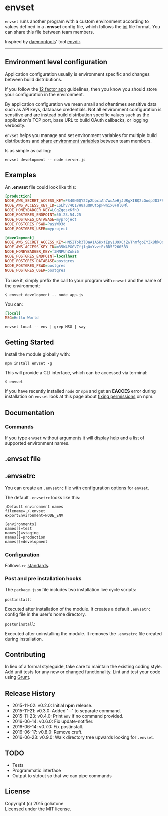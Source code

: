 # envset

`envset` runs another program with a custom environment according to values defined in a **.envset** config file, which follows the [ini][ini] file format. You can share this file between team members.

Inspired by [daemontools][dtools]' tool [envdir][envdir].

---

## Environment level configuration
Application configuration usually is environment specific and changes between build distributions.

If you follow the [12 factor app][12factor] guidelines, then you know you should store your configuration in the environment.

By application configuration we mean small and oftentimes sensitive data such as API keys, database credentials. Not all environment configuration is sensitive and are instead build distribution specific values such as the application's TCP port, base URL to build OAuth callbacks, or logging verbosity.

`envset` helps you manage and set environment variables for multiple build distributions and [share environment variables][vcn] between team members.

Is as simple as calling:

```
envset development -- node server.js
```

## Examples

An **.envset** file could look like this:

```ini
[production]
NODE_AWS_SECRET_ACCESS_KEY=FS40N0QY22p2bpciAh7wuAeHjJURgXIBQ2cGodpJD3FRjw2EyYGjyXpi73Ld8zWO
NODE_AWS_ACCESS_KEY_ID=LSLhv74Q1vH8auQKUt5pFwnix0FUl0Ml
NODE_HONEYBADGER_KEY=LCgZgqsxKfhO
NODE_POSTGRES_ENDPOINT=50.23.54.25
NODE_POSTGRES_DATABASE=myproject
NODE_POSTGRES_PSWD=Pa$sW03d
NODE_POSTGRES_USER=myproject

[development]
NODE_AWS_SECRET_ACCESS_KEY=HN5ITok3lDaA1ASHxtEpy1U9XCjZwThmfgoIYZk8bkOqc5yk6sT7AWd3ooNeRFV9
NODE_AWS_ACCESS_KEY_ID=m35W4PGGVZfj1gOxYvztFxBD5F2605B3
NODE_HONEYBADGER_KEY=f3MNPUhZoki6
NODE_POSTGRES_ENDPOINT=localhost
NODE_POSTGRES_DATABASE=postgres
NODE_POSTGRES_PSWD=postgres
NODE_POSTGRES_USER=postgres
```


To use it, simply prefix the call to your program with `envset` and the name of the environment:

```
$ envset development -- node app.js
```

You can:

```ini
[local]
MSG=Hello World
```

```
envset local -- env | grep MSG | say
```

## Getting Started

Install the module globally with:

```
npm install envset -g
```
This will provide a CLI interface, which can be accessed via terminal:

```
$ envset
```

If you have recently installed `node` or `npm` and get an **EACCES** error during installation on `envset` look at this page about [fixing permissions][npm-fix-perm] on npm.


## Documentation

### Commands
If you type `envset` without arguments it will display help and a list of supported environment names.

## .envset file


## .envsetrc
You can create an `.envsetrc` file with configuration options for `envset`.

The default `.envsetrc` looks like this:

```
;Default environment names
filename=./.envset
exportEnvironment=NODE_ENV

[environments]
names[]=test
names[]=staging
names[]=production
names[]=development
```

### Configuration

Follows `rc` [standards][rcstand].


### Post and pre installation hooks
The `package.json` file includes two installation live cycle scripts:


`postinstall`:

Executed after installation of the module. It creates a default `.envsetrc` config file in the user's home directory.

`postuninstall`:

Executed after uninstalling the module. It removes the `.envsetrc` file created during installation.

## Contributing
In lieu of a formal styleguide, take care to maintain the existing coding style. Add unit tests for any new or changed functionality. Lint and test your code using [Grunt](http://gruntjs.com/).

## Release History
* 2015-11-02: v0.2.0: Initial **npm** release.
* 2015-11-21: v0.3.0: Added '--' to separate command.
* 2015-11-23: v0.4.0: Print `env` if no command provided.
* 2016-06-14: v0.6.0: Fix update-notifier.
* 2016-06-14: v0.7.0: Fix postinstall.
* 2016-06-17: v0.8.0: Remove cruft.
* 2016-06-23: v0.9.0: Walk directory tree upwards looking for `.envset`.

## TODO

* Tests
* Programmatic interface
* Output to stdout so that we can pipe commands


## License
Copyright (c) 2015 goliatone  
Licensed under the MIT license.


<!--
const whichPromise = require('which-promise');

//https://github.com/ioquatix/shell-environment/blob/master/lib/index.coffee
ChildProcess.spawn process.env.SHELL, ['-ilc', @command + ">&3"],
-->


[ini]: https://en.wikipedia.org/wiki/INI_file
[dtools]: http://cr.yp.to/daemontools.html
[envdir]: http://cr.yp.to/daemontools/envdir.html
[rcstand]: https://github.com/dominictarr/rc#standards
[12factor]: http://12factor.net/config
[vcn]: https://github.com/goliatone/vcn
[npm-fix-perm]:https://docs.npmjs.com/getting-started/fixing-npm-permissions
